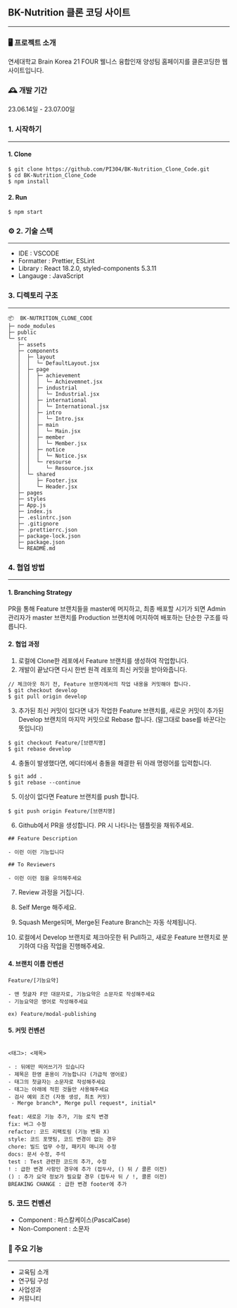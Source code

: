## BK-Nutrition 클론 코딩 사이트 
--- 

### 🖥️ 프로젝트 소개
연세대학교 Brain Korea 21 FOUR 웰니스 융합인재 양성팀 홈페이지를 클론코딩한 웹사이트입니다.

### 🕰️ 개발 기간

23.06.14일 - 23.07.00일

### 1. 시작하기
----
#### 1. Clone
```
$ git clone https://github.com/PI304/BK-Nutrition_Clone_Code.git
$ cd BK-Nutrition_Clone_Code
$ npm install
```
#### 2. Run
```
$ npm start
```
### ⚙️ 2. 기술 스택 
----
- IDE : VSCODE
- Formatter : Prettier, ESLint
- Library : React 18.2.0, styled-components 5.3.11
- Langauge : JavaScript

###  3. 디렉토리 구조 
---
```
📦  BK-NUTRITION_CLONE_CODE
├─ node_modules
├─ public
└─ src
   ├─ assets
   ├─ components
   │  ├─ layout
   │  │  └─ DefaultLayout.jsx
   │  ├─ page
   │  │  ├─ achievement
   │  │  │  └─ Achievemnet.jsx
   │  │  ├─ industrial
   │  │  │  └─ Industrial.jsx
   │  │  ├─ international
   │  │  │  └─ International.jsx
   │  │  ├─ intro
   │  │  │  └─ Intro.jsx
   │  │  ├─ main
   │  │  │  └─ Main.jsx
   │  │  ├─ member
   │  │  │  └─ Member.jsx
   │  │  ├─ notice
   │  │  │  └─ Notice.jsx
   │  │  └─ resourse
   │  │     └─ Resource.jsx
   │  └─ shared
   │     ├─ Footer.jsx
   │     └─ Header.jsx
   ├─ pages
   ├─ styles
   ├─ App.js
   ├─ index.js
   ├─ .eslintrc.json
   ├─ .gitignore
   ├─ .prettierrc.json
   ├─ package-lock.json
   ├─ package.json
   └─ README.md
```



### 4. 협업 방법
---
#### 1. Branching Strategy
PR을 통해 Feature 브랜치들을 master에 머지하고,
최종 배포할 시기가 되면 Admin 관리자가 master 브랜치를 Production 브랜치에 머지하여 배포하는 단순한 구조를 따릅니다.

#### 2. 협업 과정
1. 로컬에 Clone한 레포에서 Feature 브랜치를 생성하여 작업합니다.
2. 개발이 끝났다면 다시 한번 원격 레포의 최신 커밋을 받아와줍니다.
```
// 체크아웃 하기 전, Feature 브랜치에서의 작업 내용을 커밋해야 합니다.
$ git checkout develop
$ git pull origin develop
``` 
3. 추가된 최신 커밋이 있다면 내가 작업한 Feature 브랜치를, 새로운 커밋이 추가된 Develop 브랜치의 마지막 커밋으로 Rebase 합니다. (말그대로 base를 바꾼다는 뜻입니다)
```
$ git checkout Feature/[브랜치명]
$ git rebase develop
```
4. 충돌이 발생했다면, 에디터에서 충돌을 해결한 뒤 아래 명령어를 입력합니다.
```
$ git add .
$ git rebase --continue
```

5. 이상이 없다면 Feature 브랜치를 push 합니다.
```
$ git push origin Feature/[브랜치명]
```

6. Github에서 PR을 생성합니다. PR 시 나타나는 템플릿을 채워주세요.

```
## Feature Description

- 이런 이런 기능입니다

## To Reviewers

- 이런 이런 점을 유의해주세요
```
7. Review 과정을 거칩니다.

8. Self Merge 해주세요.

9. Squash Merge되며, Merge된 Feature Branch는 자동 삭제됩니다.

10. 로컬에서 Develop 브랜치로 체크아웃한 뒤 Pull하고, 새로운 Feature 브랜치로 분기하여 다음 작업을 진행해주세요.

#### 4. 브랜치 이름 컨벤션
```
Feature/[기능요약]

- 맨 첫글자 F만 대문자로, 기능요약은 소문자로 작성해주세요
- 기능요약은 영어로 작성해주세요

ex) Feature/modal-publishing
```

#### 5. 커밋  컨벤션

```

<태그>: <제목>

- : 뒤에만 띄어쓰기가 있습니다
- 제목은 한영 혼용이 가능합니다 (가급적 영어로)
- 태그의 첫글자는 소문자로 작성해주세요
- 태그는 아래에 적힌 것들만 사용해주세요
- 검사 예외 조건 (자동 생성, 최초 커밋)
 - Merge branch*, Merge pull request*, initial*

feat: 새로운 기능 추가, 기능 로직 변경
fix: 버그 수정
refactor: 코드 리팩토링 (기능 변화 X)
style: 코드 포맷팅, 코드 변경이 없는 경우
chore: 빌드 업무 수정, 패키지 매니저 수정
docs: 문서 수정, 주석
test : Test 관련한 코드의 추가, 수정
! : 급한 변경 사항인 경우에 추가 (접두사, () 뒤 / 콜론 이전)
() : 추가 요약 정보가 필요할 경우 (접두사 뒤 / !, 콜론 이전)
BREAKING CHANGE : 급한 변경 footer에 추가
```

### 5. 코드 컨벤션 
- Component : 파스칼케이스(PascalCase)
- Non-Component : 소문자 

 

### 📌 주요 기능
---
- 교육팀 소개
- 연구팀 구성
- 사업성과
- 커뮤니티
